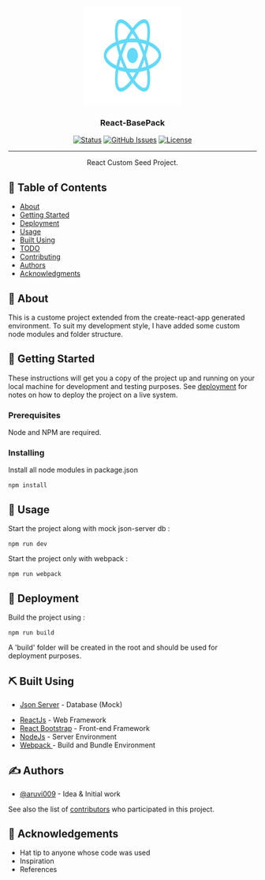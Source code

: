 <p align="center">
  <a href="" rel="noopener">
 <img width=200px height=200px src="src/logo.svg" alt="Project logo"></a>
</p>

<h3 align="center">React-BasePack</h3>

<div align="center">

[![Status](https://img.shields.io/badge/status-active-success.svg)]()
[![GitHub Issues](https://img.shields.io/github/issues/kylelobo/The-Documentation-Compendium.svg)](https://github.com/aruvi009/React-BasePack/issues)
[![License](https://img.shields.io/badge/license-MIT-blue.svg)](/LICENSE)

</div>

---

<p align="center"> React Custom Seed Project.
    <br> 
</p>

## 📝 Table of Contents

- [About](#about)
- [Getting Started](#getting_started)
- [Deployment](#deployment)
- [Usage](#usage)
- [Built Using](#built_using)
- [TODO](../TODO.md)
- [Contributing](../CONTRIBUTING.md)
- [Authors](#authors)
- [Acknowledgments](#acknowledgement)

## 🧐 About <a name = "about"></a>

This is a custome project extended from the create-react-app generated environment. To suit my development style, I have added some custom node modules and folder structure. 

## 🏁 Getting Started <a name = "getting_started"></a>

These instructions will get you a copy of the project up and running on your local machine for development and testing purposes. See [deployment](#deployment) for notes on how to deploy the project on a live system.

### Prerequisites

Node and NPM are required.

### Installing

Install all node modules in package.json

```
npm install
```

<!-- 
## 🔧 Running the tests <a name = "tests"></a>

Explain how to run the automated tests for this system.

### Break down into end to end tests

Explain what these tests test and why

```
Give an example
```

### And coding style tests

Explain what these tests test and why

```
Give an example
``` -->

## 🎈 Usage <a name="usage"></a>

Start the project along with mock json-server db : 

```
npm run dev
```

Start the project only with webpack : 

```
npm run webpack
```

## 🚀 Deployment <a name = "deployment"></a>


Build the project using : 

```
npm run build
```

A 'build' folder will be created in the root and should be used for deployment purposes.

## ⛏️ Built Using <a name = "built_using"></a>

<!-- - [MongoDB](https://www.mongodb.com/) - Database -->
- [Json Server](https://www.npmjs.com/package/json-server) - Database (Mock)
<!-- - [Express](https://expressjs.com/) - Server Framework -->
<!-- - [VueJs](https://vuejs.org/) - Web Framework -->
- [ReactJs](https://reactjs.org/) - Web Framework
- [React Bootstrap](https://react-bootstrap.github.io) - Front-end Framework
- [NodeJs](https://nodejs.org/en/) - Server Environment
- [Webpack ](https://webpack.js.org/) - Build and Bundle Environment

## ✍️ Authors <a name = "authors"></a>

- [@aruvi009](https://github.com/aruvi009) - Idea & Initial work

See also the list of [contributors](https://github.com/aruvi009/React-BasePack/graphs/contributors) who participated in this project.

## 🎉 Acknowledgements <a name = "acknowledgement"></a>

- Hat tip to anyone whose code was used
- Inspiration
- References
